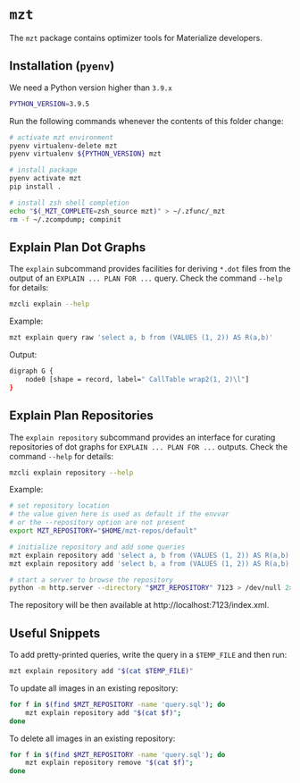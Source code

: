 # `mzt`

The `mzt` package contains optimizer tools for Materialize developers.

## Installation (`pyenv`)

We need a Python version higher than `3.9.x`

```bash
PYTHON_VERSION=3.9.5
```

Run the following commands whenever the contents of this folder change:

```bash
# activate mzt environment
pyenv virtualenv-delete mzt
pyenv virtualenv ${PYTHON_VERSION} mzt

# install package
pyenv activate mzt
pip install .

# install zsh shell completion
echo "$(_MZT_COMPLETE=zsh_source mzt)" > ~/.zfunc/_mzt
rm -f ~/.zcompdump; compinit
```

## Explain Plan Dot Graphs

The `explain` subcommand provides facilities for deriving `*.dot` files from the output of an `EXPLAIN ... PLAN FOR ...` query.
Check the command `--help` for details:

```bash
mzcli explain --help
```

Example:

```bash
mzt explain query raw 'select a, b from (VALUES (1, 2)) AS R(a,b)'
```

Output:

```bash
digraph G {
    node0 [shape = record, label=" CallTable wrap2(1, 2)\l"]
}
```

## Explain Plan Repositories

The `explain repository` subcommand provides an interface for curating repositories of dot graphs for `EXPLAIN ... PLAN FOR ...` outputs.
Check the command `--help` for details:

```bash
mzcli explain repository --help
```

Example:

```bash
# set repository location 
# the value given here is used as default if the envvar
# or the --repository option are not present
export MZT_REPOSITORY="$HOME/mzt-repos/default"

# initialize repository and add some queries
mzt explain repository add 'select a, b from (VALUES (1, 2)) AS R(a,b)'
mzt explain repository add 'select b, a from (VALUES (1, 2)) AS R(a,b)'

# start a server to browse the repository
python -m http.server --directory "$MZT_REPOSITORY" 7123 > /dev/null 2>&1 &
```

The repository will be then available at http://localhost:7123/index.xml.

## Useful Snippets

To add pretty-printed queries, write the query in a `$TEMP_FILE` and then run:

```bash
mzt explain repository add "$(cat $TEMP_FILE)"
```

To update all images in an existing repository:

```bash
for f in $(find $MZT_REPOSITORY -name 'query.sql'); do 
    mzt explain repository add "$(cat $f)";
done
```

To delete all images in an existing repository:

```bash
for f in $(find $MZT_REPOSITORY -name 'query.sql'); do 
    mzt explain repository remove "$(cat $f)";
done
```
